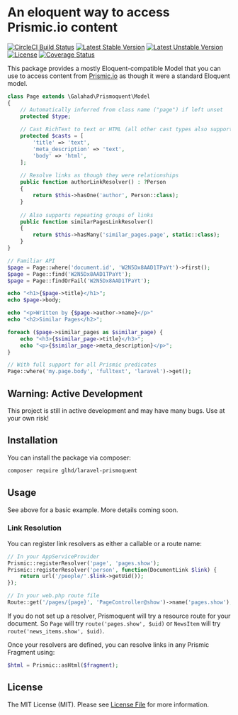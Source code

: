 # An eloquent way to access Prismic.io content

[![CircleCI Build Status](https://circleci.com/gh/glhd/laravel-prismoquent.svg?style=svg)](https://circleci.com/gh/glhd/laravel-prismoquent) [![Latest Stable Version](https://poser.pugx.org/glhd/laravel-prismoquent/v/stable)](https://packagist.org/packages/glhd/laravel-prismoquent) [![Latest Unstable Version](https://poser.pugx.org/glhd/laravel-prismoquent/v/unstable)](https://packagist.org/packages/glhd/laravel-prismoquent) [![License](https://poser.pugx.org/glhd/laravel-prismoquent/license)](https://packagist.org/packages/glhd/laravel-prismoquent) [![Coverage Status](https://coveralls.io/repos/github/glhd/laravel-prismoquent/badge.svg?branch=master)](https://coveralls.io/github/glhd/laravel-prismoquent?branch=master) 

This package provides a mostly Eloquent-compatible Model that you can use to access
content from [Prismic.io](https://prismic.io) as though it were a standard Eloquent model. 

```php
class Page extends \Galahad\Prismoquent\Model
{
	// Automatically inferred from class name ("page") if left unset
	protected $type;
	
	// Cast RichText to text or HTML (all other cast types also supported)
	protected $casts = [
		'title' => 'text',
		'meta_description' => 'text',
		'body' => 'html',
	];
	
	// Resolve links as though they were relationships
	public function authorLinkResolver() : ?Person
	{
		return $this->hasOne('author', Person::class);
	}
	
	// Also supports repeating groups of links
	public function similarPagesLinkResolver()
	{
		return $this->hasMany('similar_pages.page', static::class);
	}
}

// Familiar API
$page = Page::where('document.id', 'W2N5Dx8AAD1TPaYt')->first();
$page = Page::find('W2N5Dx8AAD1TPaYt');
$page = Page::findOrFail('W2N5Dx8AAD1TPaYt');

echo "<h1>{$page->title}</h1>";
echo $page->body;

echo "<p>Written by {$page->author->name}</p>"
echo "<h2>Similar Pages</h2>";

foreach ($page->similar_pages as $similar_page) {
	echo "<h3>{$similar_page->title}</h3>";
	echo "<p>{$similar_page->meta_description}</p>";
}

// With full support for all Prismic predicates
Page::where('my.page.body', 'fulltext', 'laravel')->get();
```

## Warning: Active Development

This project is still in active development and may have many bugs. Use at your own risk!

## Installation

You can install the package via composer:
``` bash
composer require glhd/laravel-prismoquent
```

## Usage

See above for a basic example. More details coming soon.

### Link Resolution

You can register link resolvers as either a callable or a route name:

```php
// In your AppServiceProvider
Prismic::registerResolver('page', 'pages.show');
Prismic::registerResolver('person', function(DocumentLink $link) {
	return url('/people/'.$link->getUid());
});

// In your web.php route file
Route::get('/pages/{page}', 'PageController@show')->name('pages.show');
```

If you do not set up a resolver, Prismoquent will try a resource route
for your document. So `Page` will try `route('pages.show', $uid)` or
`NewsItem` will try `route('news_items.show', $uid)`.

Once your resolvers are defined, you can resolve links in any Prismic
Fragment using:

```php
$html = Prismic::asHtml($fragment);
```

## License

The MIT License (MIT). Please see [License File](license.txt) for more information.
